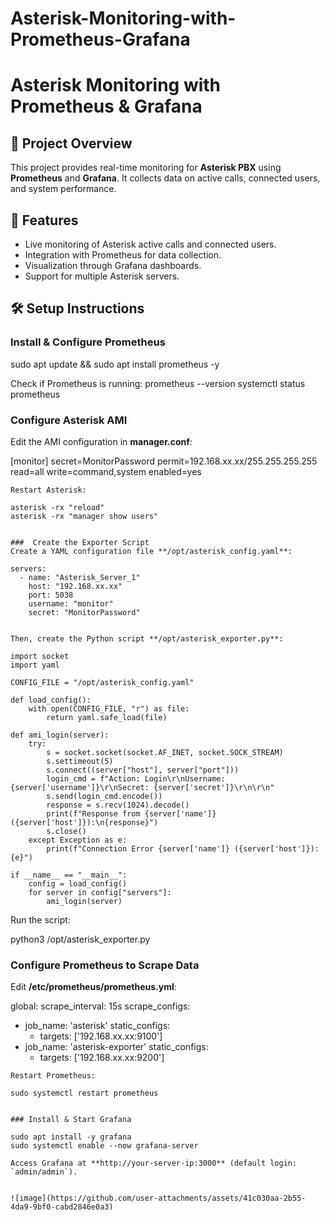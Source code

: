 # Asterisk-Monitoring-with-Prometheus-Grafana
# Asterisk Monitoring with Prometheus & Grafana

## 📌 Project Overview
This project provides real-time monitoring for **Asterisk PBX** using **Prometheus** and **Grafana**. It collects data on active calls, connected users, and system performance.

## 🚀 Features
- Live monitoring of Asterisk active calls and connected users.
- Integration with Prometheus for data collection.
- Visualization through Grafana dashboards.
- Support for multiple Asterisk servers.

## 🛠️ Setup Instructions

###  Install & Configure Prometheus
sudo apt update && sudo apt install prometheus -y

Check if Prometheus is running:
prometheus --version
systemctl status prometheus


###  Configure Asterisk AMI
Edit the AMI configuration in **manager.conf**:

[monitor]
secret=MonitorPassword
permit=192.168.xx.xx/255.255.255.255
read=all
write=command,system
enabled=yes
```
Restart Asterisk:

asterisk -rx "reload"
asterisk -rx "manager show users"


###  Create the Exporter Script
Create a YAML configuration file **/opt/asterisk_config.yaml**:

servers:
  - name: "Asterisk_Server_1"
    host: "192.168.xx.xx"
    port: 5038
    username: "monitor"
    secret: "MonitorPassword"


Then, create the Python script **/opt/asterisk_exporter.py**:

import socket
import yaml

CONFIG_FILE = "/opt/asterisk_config.yaml"

def load_config():
    with open(CONFIG_FILE, "r") as file:
        return yaml.safe_load(file)

def ami_login(server):
    try:
        s = socket.socket(socket.AF_INET, socket.SOCK_STREAM)
        s.settimeout(5)
        s.connect((server["host"], server["port"]))
        login_cmd = f"Action: Login\r\nUsername: {server['username']}\r\nSecret: {server['secret']}\r\n\r\n"
        s.send(login_cmd.encode())
        response = s.recv(1024).decode()
        print(f"Response from {server['name']} ({server['host']}):\n{response}")
        s.close()
    except Exception as e:
        print(f"Connection Error {server['name']} ({server['host']}): {e}")

if __name__ == "__main__":
    config = load_config()
    for server in config["servers"]:
        ami_login(server)
```
Run the script:

python3 /opt/asterisk_exporter.py


### Configure Prometheus to Scrape Data
Edit **/etc/prometheus/prometheus.yml**:

global:
  scrape_interval: 15s
scrape_configs:
  - job_name: 'asterisk'
    static_configs:
      - targets: ['192.168.xx.xx:9100']
  - job_name: 'asterisk-exporter'
    static_configs:
      - targets: ['192.168.xx.xx:9200']
```
Restart Prometheus:

sudo systemctl restart prometheus


### Install & Start Grafana

sudo apt install -y grafana
sudo systemctl enable --now grafana-server

Access Grafana at **http://your-server-ip:3000** (default login: `admin/admin`).


![image](https://github.com/user-attachments/assets/41c030aa-2b55-4da9-9bf0-cabd2846e0a3)

